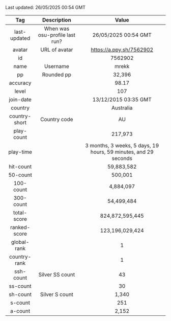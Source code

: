Last updated: <!-- osu-last-updated -->26/05/2025 00:54 GMT<!-- osu-last-updated -->

|      Tag      |          Description           |                                              Value                                               |
| :-----------: | :----------------------------: | :----------------------------------------------------------------------------------------------: |
| last-updated  | When was osu-profile last run? |                <!-- osu-last-updated -->26/05/2025 00:54 GMT<!-- osu-last-updated -->                |
|    avatar     |         URL of avatar          |                 <!-- osu-avatar -->https://a.ppy.sh/7562902<!-- osu-avatar -->                  |
|      id       |                                |                              <!-- osu-id -->7562902<!-- osu-id -->                              |
|     name      |            Username            |                            <!-- osu-name -->mrekk<!-- osu-name -->                             |
|      pp       |           Rounded pp           |                               <!-- osu-pp -->32,396<!-- osu-pp -->                                |
|   accuracy    |                                |                         <!-- osu-accuracy -->98.17<!-- osu-accuracy -->                          |
|     level     |                                |                             <!-- osu-level -->107<!-- osu-level -->                              |
|   join-date   |                                |                   <!-- osu-join-date -->13/12/2015 03:35 GMT<!-- osu-join-date -->                   |
|    country    |                                |                      <!-- osu-country -->Australia<!-- osu-country -->                      |
| country-short |          Country code          |                      <!-- osu-country-short -->AU<!-- osu-country-short -->                      |
|  play-count   |                                |                       <!-- osu-play-count -->217,973<!-- osu-play-count -->                       |
|   play-time   |                                | <!-- osu-play-time -->3 months, 3 weeks, 5 days, 19 hours, 59 minutes, and 29 seconds<!-- osu-play-time --> |
|   hit-count   |                                |                      <!-- osu-hit-count -->59,883,582<!-- osu-hit-count -->                       |
|   50-count    |                                |                         <!-- osu-50-count -->500,001<!-- osu-50-count -->                         |
|   100-count   |                                |                       <!-- osu-100-count -->4,884,097<!-- osu-100-count -->                        |
|   300-count   |                                |                      <!-- osu-300-count -->54,499,484<!-- osu-300-count -->                       |
|  total-score  |                                |                  <!-- osu-total-score -->824,872,595,445<!-- osu-total-score -->                  |
| ranked-score  |                                |                 <!-- osu-ranked-score -->123,196,029,424<!-- osu-ranked-score -->                  |
|  global-rank  |                                |                      <!-- osu-global-rank -->1<!-- osu-global-rank -->                      |
| country-rank  |                                |                     <!-- osu-country-rank -->1<!-- osu-country-rank -->                      |
|   ssh-count   |        Silver SS count         |                         <!-- osu-ssh-count -->43<!-- osu-ssh-count -->                          |
|   ss-count    |                                |                           <!-- osu-ss-count -->30<!-- osu-ss-count -->                           |
|   sh-count    |         Silver S count         |                          <!-- osu-sh-count -->1,340<!-- osu-sh-count -->                           |
|    s-count    |                                |                           <!-- osu-s-count -->251<!-- osu-s-count -->                            |
|    a-count    |                                |                           <!-- osu-a-count -->2,152<!-- osu-a-count -->                            |
